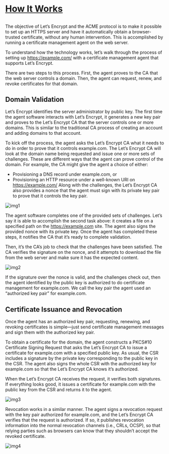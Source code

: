 # [How It Works](https://letsencrypt.org/how-it-works/)

## 
> 
The objective of Let’s Encrypt and the ACME protocol is to make it possible to set up an HTTPS server and have it automatically obtain a browser-trusted certificate, without any human intervention. This is accomplished by running a certificate management agent on the web server.

To understand how the technology works, let’s walk through the process of setting up https://example.com/ with a certificate management agent that supports Let’s Encrypt.

There are two steps to this process. First, the agent proves to the CA that the web server controls a domain. Then, the agent can request, renew, and revoke certificates for that domain.


## Domain Validation

> 

Let’s Encrypt identifies the server administrator by public key. The first time the agent software interacts with Let’s Encrypt, it generates a new key pair and proves to the Let’s Encrypt CA that the server controls one or more domains. This is similar to the traditional CA process of creating an account and adding domains to that account.

To kick off the process, the agent asks the Let’s Encrypt CA what it needs to do in order to prove that it controls example.com. The Let’s Encrypt CA will look at the domain name being requested and issue one or more sets of challenges. These are different ways that the agent can prove control of the domain. For example, the CA might give the agent a choice of either:

* Provisioning a DNS record under example.com, or
* Provisioning an HTTP resource under a well-known URI on https://example.com/
Along with the challenges, the Let’s Encrypt CA also provides a nonce that the agent must sign with its private key pair to prove that it controls the key pair.

![img1](https://letsencrypt.org/images/howitworks_challenge.png)

The agent software completes one of the provided sets of challenges. Let’s say it is able to accomplish the second task above: it creates a file on a specified path on the https://example.com site. The agent also signs the provided nonce with its private key. Once the agent has completed these steps, it notifies the CA that it’s ready to complete validation.

Then, it’s the CA’s job to check that the challenges have been satisfied. The CA verifies the signature on the nonce, and it attempts to download the file from the web server and make sure it has the expected content.

![img2](https://letsencrypt.org/images/howitworks_authorization.png)

If the signature over the nonce is valid, and the challenges check out, then the agent identified by the public key is authorized to do certificate management for example.com. We call the key pair the agent used an “authorized key pair” for example.com.

## Certificate Issuance and Revocation

> 

Once the agent has an authorized key pair, requesting, renewing, and revoking certificates is simple—just send certificate management messages and sign them with the authorized key pair.

To obtain a certificate for the domain, the agent constructs a PKCS#10 Certificate Signing Request that asks the Let’s Encrypt CA to issue a certificate for example.com with a specified public key. As usual, the CSR includes a signature by the private key corresponding to the public key in the CSR. The agent also signs the whole CSR with the authorized key for example.com so that the Let’s Encrypt CA knows it’s authorized.

When the Let’s Encrypt CA receives the request, it verifies both signatures. If everything looks good, it issues a certificate for example.com with the public key from the CSR and returns it to the agent.

![img3](https://letsencrypt.org/images/howitworks_certificate.png)

Revocation works in a similar manner. The agent signs a revocation request with the key pair authorized for example.com, and the Let’s Encrypt CA verifies that the request is authorized. If so, it publishes revocation information into the normal revocation channels (i.e., CRLs, OCSP), so that relying parties such as browsers can know that they shouldn’t accept the revoked certificate.


![img4](https://letsencrypt.org/images/howitworks_revocation.png)






